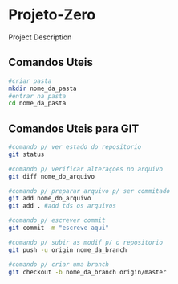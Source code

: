 # Projeto-Zero
Project Description

## Comandos Uteis


```bash
#criar pasta
mkdir nome_da_pasta
#entrar na pasta
cd nome_da_pasta


```

## Comandos Uteis para GIT

```bash
#comando p/ ver estado do repositorio
git status

#comando p/ verificar alteraçoes no arquivo
git diff nome_do_arquivo

#comando p/ preparar arquivo p/ ser commitado
git add nome_do_arquivo
git add . #add tds os arquivos

#comando p/ escrever commit
git commit -m "escreve aqui"

#comando p/ subir as modif p/ o repositorio
git push -u origin nome_da_branch

#comando p/ criar uma branch
git checkout -b nome_da_branch origin/master
```